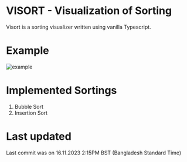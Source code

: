 # VISORT - Visualization of Sorting
Visort is a sorting visualizer written using vanilla Typescript.

# Example
![example](resource/visort_example.gif)

# Implemented Sortings
1. Bubble Sort
2. Insertion Sort

# Last updated
Last commit was on 16.11.2023 2:15PM BST (Bangladesh Standard Time)
